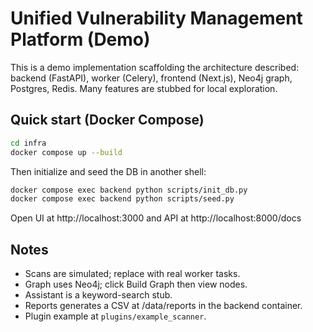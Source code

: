 # Unified Vulnerability Management Platform (Demo)

This is a demo implementation scaffolding the architecture described: backend (FastAPI), worker (Celery), frontend (Next.js), Neo4j graph, Postgres, Redis. Many features are stubbed for local exploration.

## Quick start (Docker Compose)

```bash
cd infra
docker compose up --build
```

Then initialize and seed the DB in another shell:

```bash
docker compose exec backend python scripts/init_db.py
docker compose exec backend python scripts/seed.py
```

Open UI at http://localhost:3000 and API at http://localhost:8000/docs

## Notes
- Scans are simulated; replace with real worker tasks.
- Graph uses Neo4j; click Build Graph then view nodes.
- Assistant is a keyword-search stub.
- Reports generates a CSV at /data/reports in the backend container.
- Plugin example at `plugins/example_scanner`.
```
